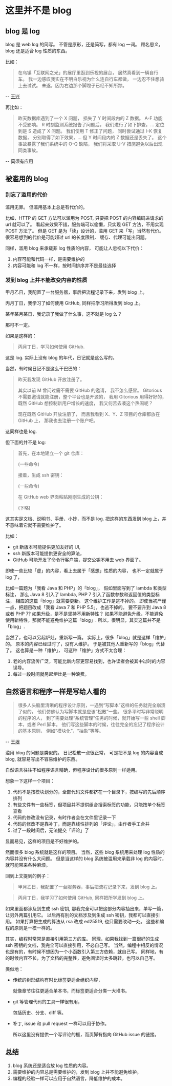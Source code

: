 # 这里并不是 blog

## blog 是 log

blog 是 web log 的简写。
不管是原形，还是简写，都有 log 一词。
顾名思义， blog 还是适合 log 性质的东西。

比如：

> 在乌镇「互联网之光」的展厅里逛到乐视的展台，
> 居然真看到一辆自行车。
> 我一边感叹我实在不明白乐视为什么连自行车都做，
> 一边忍不住想骑上去试试。
> 未遂，因为右边那个脚蹬子已经不知所踪。

-- [王兴](https://fanfou.com/statuses/KjjnG6FpCFo)

再比如：

> 昨天数据库遇到了一个 X 问题，
> 损失了 Y 时间段内的 Z 数据。
> A-F 功能不受影响。
> R 时刻监测系统报告了问题后，
> 我们进行了如下排查，...
> 定位到是 S 造成了 X 问题。
> 我们使用 T 修正了问题，
> 同时尝试通过 I-K 恢复数据，
> 分别取得了如下效果，...
> 但 Y 时间段内的 Z 数据还是丢失了。
> 这个事故暴露了我们系统中的 O-Q 缺陷，
> 我们将采取 U-V 措施避免以后出现同类事故。

-- 莫须有应用

## 被滥用的 blog

### 别忘了滥用的代价

滥用无罪。
但滥用基本上总是有代价的。

比如，HTTP 的 GET 方法可以滥用为 POST,
只要把 POST 的内容编码进请求的 url 就可以了。
看起来效果不错，服务端可以偷懒，只实现 GET 方法，不用实现 POST 方法了。
但是 GET 是为「读」设计的，滥用 GET 来「写」当然有代价。
很容易想到的代价是可能超过 url 的长度限制，
缓存、代理可能出问题。

同样，滥用 blog 来承载非 log 性质的内容，
可能让人忽视以下代价：

1. 内容可能和代码一样，是需要维护的
2. 内容可能和 log 不一样，按时间排序并不是最佳选择

### 发到 blog 上并不能改变内容的性质

甲月乙日，我配置了一台服务器，事后把流程记录下来，发到 blog 上。

丙月丁日，我学习了如何使用 GitHub, 同样把学习所得发到 blog 上。

某年某月某日，我记录了我做了什么事，这不就是 log 么？

那可不一定。

如果是这样的：

> 丙月丁日，学习如何使用 GitHub.

这是 log.
实际上没有 blog 的年代，日记就是这么写的。

当然，有时候日记不是这么干巴巴的：

> 昨天我发现 GitHub 开放注册了。
>
> 其实以前 M 曾问过需不需要 GitHub 的邀请，
> 我不怎么感冒。
> Gitorious 不需要邀请就能注册，整个平台也是开源的，
> 我用 Gitorious 用得好好的，
> 既然 GitHub 想控制新用户增长的速度，
> 我又何苦去凑这个热闹呢？
>
> 现在既然 GitHub 开放注册了，
> 而且我看到 X、Y、Z 项目的仓库都放在 GitHub 上，
> 那我也去注册一个账户吧。

这同样也是 log.

但下面的并不是 log:

> 首先，在本地建立一个 git 仓库：
>
> (一些命令)
>
> 接着，生成 ssh 密钥：
>
> (一些命令)
>
> 在 GitHub web 界面粘贴刚刚生成的公钥：
>
> (下略)

这其实是文档、说明书、手册、小抄，而不是 log.
把这样的东西发到 blog 上，并不意味着它就不需要维护了。

比如：

- git 新版本可能提供更加友好的 UI,
- ssh 新版本可能提供更安全的算法，
- GitHub 可能开发了命令行客户端，提交公钥不用去 web 界面了。

即使一些比较「虚」的内容，看上去属于「感想」性质的内容，
也不一定就属于 log 了，

比如一篇题为「我看 Java 和 PHP」的「blog」，
假如里面写到了 lambda 和类型标注，
那么 Java 8 引入了 lambda, PHP 7 引入了函数参数和返回值的类型标注，
相应的这篇「blog」就需要更新。
这个维护工作是逃不掉的。
即使当初严谨一点，把题目改成「我看 Java 7 和 PHP 5.5」，也逃不掉的。
要不要升到 Java 8 或者 PHP 7?
如果升级，是不是坚持不用新特性？
如果不能避免升级，不能避免使用新特性，那就不能避免维护这篇「blog」.
所以，很明显，其实这篇并不是「blog」.

当然了，也可以另起炉灶，重新写一篇。
实际上，很多「blog」就是这样「维护」的。
原本的内容已经过时了，没有人维护。
于是被其他人重新写的「blog」代替了。
这也算是一种「维护」，
可这种「维护」方式不太合理：

1. 老的内容流传广泛，可能比新内容更容易找到，也许读者会被其中过时的内容误导。
2. 每过一段时间就另起炉灶是一种浪费。

## 自然语言和程序一样是写给人看的

> 很多人头脑里清晰的程序设计原则，一遇到“写脚本”这样的任务就完全崩溃了似的，
> 他们仿佛认为写脚本就是应该“松散”一些。
> 很多平时写非常聪明的程序的人，
> 到了需要处理“系统管理”任务的时候，就开始写一些 shell 脚本，或者 Perl 脚本。
> 他们写这些脚本的时候，往往完全的忘记了程序设计的基本原则，
> 例如“模块化”，“抽象”等等。

-- [王垠](http://www.yinwang.org/blog-cn/2013/03/29/scripting-language)

滥用 blog 的问题是类似的。
日记松散一点很正常，
可是把不是 log 的内容当成 blog, 就容易写出不容易维护的东西。

自然语言往往不如程序语言精确，但程序设计的很多原则一样适用。

想象一下这样一个项目：

1. 代码不是按模块划分的，全部代码文件都挤在一个目录下，按编写的先后顺序排列
2. 有些文件有一些标签，但项目并不提供组合搜索标签的功能，只能按单个标签查看
3. 代码的修改没有记录，有时作者会在文件里记录一下
4. 代码的修改不是靠补丁，而是靠线性排列的「评论」，由作者手工合并
5. 过了一段时间后，无法提交「评论」了

显而易见，这样的项目是不好维护的。

然而很多 blog 系统就是这样的项目。
当然，这些 blog 系统用来处理 log 性质的内容并没有什么大问题。
但是当这样的 blog 系统被滥用来承载非 log 的内容时，就可能带来各种麻烦。

回到上文提到的例子：

> 甲月乙日，我配置了一台服务器，事后把流程记录下来，发到 blog 上。

> 丙月丁日，我学习了如何使用 GitHub, 同样把所学发到 blog 上。

如果里面都涉及到生成 ssh 密钥, 那我完全可以把这部分内容抽出来，单写一篇，
让另外两篇引用它。
以后再有别的文档涉及到生成 ssh 密钥，我都可以直接引用。
如果打算把生成的算法从 rsa 改成 ed25519, 也只需要改动一处。
这些和编程的原则是一模一样的。

其实，编程时常常是直接引用第三方的库。
同理，如果我找到一篇很好的生成 ssh 密钥的文档，我完全可以直接引用，不必自己写。
当然，编程中相反的情况也是有的，有时候不想因为一个小函数引入第三方依赖，就自己写。
同样地，有的时候内容不长，为了文档的完整性，避免阅读时太多跳转，也可以自己写。

类似地：

- 传统的树形结构有时比标签更适合组织内容，

    就像章节往往更适合单本书，而标签更适合分类一大堆书。

- git 等管理代码的工具一样很有用，

    包括历史、分支、diff 等。

- 补丁, issue 和 pull request 一样可以用于协作。

    所以这里没有提供一个写评论的框，而页脚有指向 GitHub issue 的链接。

## 总结

1. blog 系统还是适合放 log 性质的内容。
2. 需要维护的内容总是需要维护的，发到 blog 上并不能避免维护。
3. 编程的经验一样可以应用于自然语言，降低维护的成本。
